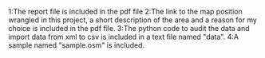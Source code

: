 1:The report file is included in the pdf file
2:The link to the map position wrangled in this project, a short description of the area and a reason for my choice is included in the pdf file.
3:The python code to audit the data and import data from xml to csv is included in a text file named "data".
4:A sample named "sample.osm" is included. 
